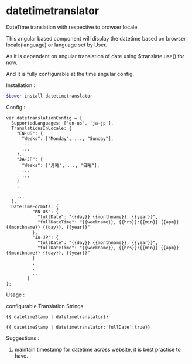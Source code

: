 # datetimetranslator
DateTime translation with respective to browser locale

This angular based component will display the datetime based on browser locale(language) or language set by User.

As it is dependent on angular translation of date using $translate.use() for now.

And it is fully configurable at the time angular config.


Installation :
```bash
$bower install datetimetranslator
```
Config :

```
var datetranslationConfig = {
  SupportedLanguages: ['en-us', 'ja-jp'],
  TranslationsInLocale: {
    "EN-US": {
      "Weeks": ["Monday", ..., "Sunday"],
      ...
      ...
    },
    "JA-JP": {
      "Weeks": ["月曜", ..., "日曜"],
      ...
      ...
    }
    .
    .
    ...
  },
  DateTimeFormats: {
          "EN-US": {
            "fullDate": "{{day}} {{monthname}}, {{year}}",
            "fullDateTime": "{{weekname}}, {{hrs}}:{{min}} {{apm}} {{monthname}} {{day}}, {{year}}"
          },
          "JA-JP": {
            "fullDate": "{{day}} {{monthname}}, {{year}}",
            "fullDateTime": "{{weekname}}, {{hrs}}:{{min}} {{apm}} {{monthname}} {{day}}, {{year}}"
          }
          .
          .
          ...
        }
};
```


Usage :

configurable Translation Strings
```
{{ datetimeStamp | datetimetranslator}} 
```

```
{{ datetimeStamp | datetimetranslator:'fullDate':true}}
```

Suggestions : 
1) maintain timestamp for datetime across website, it is best practise to have.
